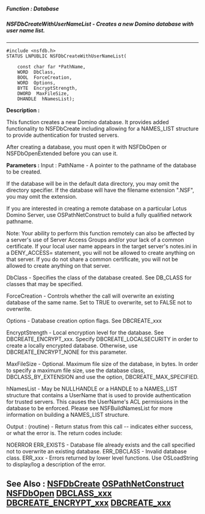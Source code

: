##### Function : Database
##### NSFDbCreateWithUserNameList - Creates a new Domino database with user name list.
---
```
#include <nsfdb.h>
STATUS LNPUBLIC NSFDbCreateWithUserNameList(

	const char far *PathName,
	WORD  DbClass,
	BOOL  ForceCreation,
	WORD  Options,
	BYTE  EncryptStrength,
	DWORD  MaxFileSize,
	DHANDLE  hNamesList);
```
**Description :**

This function creates a new Domino database.  It provides added functionality 
to NSFDbCreate including allowing for a NAMES_LIST structure  to provide 
authentication for trusted servers.

After creating a database, you must open it with NSFDbOpen or NSFDbOpenExtended 
before you can use it.

**Parameters :**
Input :
PathName  -  A pointer to the pathname of the database to be created.  

If the database will be in the default  data directory, you may omit the directory specifier.  If the database will have the filename extension ".NSF", you may omit the extension.  

If you are interested in creating a remote database on a particular Lotus Domino Server, use OSPathNetConstruct to build a fully qualified network pathname.  

Note:  Your ability to perform this function remotely can also be affected by a server's use of Server Access Groups and/or your lack of a common certificate.  If your local user name appears in the target server's notes.ini in a DENY_ACCESS= statement, you will not be allowed to create anything on that server.  If you do not share a common certificate, you will not be allowed to create anything on that server.

DbClass  -  Specifies the class of the database created.  See DB_CLASS for classes that may be specified.

ForceCreation  -  Controls whether the call will overwrite an existing database of the same name.  Set to TRUE to overwrite, set to FALSE not to overwrite.

Options  -  Database creation option flags.  See DBCREATE_xxx

EncryptStrength  -  Local encryption level for the database.  See DBCREATE_ENCRYPT_xxx.  Specify DBCREATE_LOCALSECURITY in order to create a locally encrypted database.  Otherwise, use DBCREATE_ENCRYPT_NONE for this parameter.

MaxFileSize  -  Optional.  Maximum file size of the database, in bytes.  In order to specify a maximum file size, use the database class, DBCLASS_BY_EXTENSION and use the option, DBCREATE_MAX_SPECIFIED.

hNamesList  -  May be NULLHANDLE or a HANDLE to a NAMES_LIST structure that contains a UserName that is used to provide authentication for trusted servers.  This causes the UserName's ACL permissions in the database to be enforced.  Please see NSFBuildNamesList for more information on building a NAMES_LIST structure.

Output :
(routine)  -  Return status from this call -- indicates either success, or what the error is.  The return codes include:

NOERROR
ERR_EXISTS - Database file already exists and the call specified not to overwrite an existing database.
ERR_DBCLASS - Invalid database class.
ERR_xxx - Errors returned by lower level functions.   Use OSLoadString to display/log a description of the error.



**See Also :**
[NSFDbCreate](/domino-c-api-docs/reference/Func/NSFDbCreate)
[OSPathNetConstruct](/domino-c-api-docs/reference/Func/OSPathNetConstruct)
[NSFDbOpen](/domino-c-api-docs/reference/Func/NSFDbOpen)
[DBCLASS_xxx](/domino-c-api-docs/reference/Symb/DBCLASS_xxx)
[DBCREATE_ENCRYPT_xxx](/domino-c-api-docs/reference/Symb/DBCREATE_ENCRYPT_xxx)
[DBCREATE_xxx](/domino-c-api-docs/reference/Symb/DBCREATE_xxx)
---
